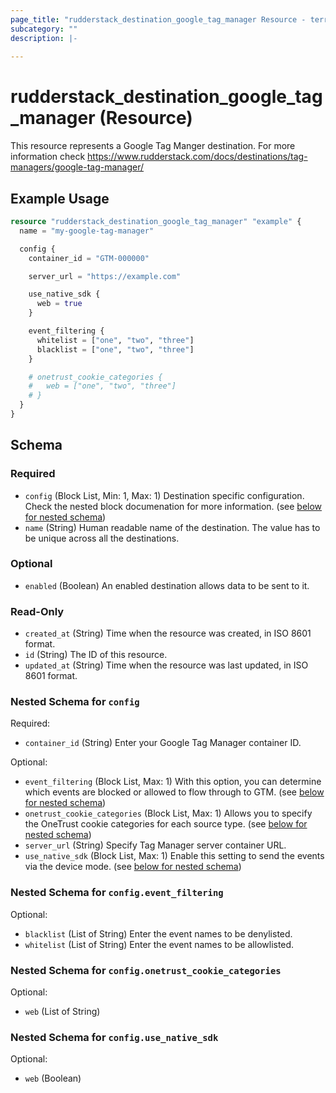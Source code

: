 ```yaml
---
page_title: "rudderstack_destination_google_tag_manager Resource - terraform-provider-rudderstack"
subcategory: ""
description: |-
  
---
```


# rudderstack_destination_google_tag_manager (Resource)

This resource represents a Google Tag Manger destination. For more information check 
https://www.rudderstack.com/docs/destinations/tag-managers/google-tag-manager/

## Example Usage

```terraform
resource "rudderstack_destination_google_tag_manager" "example" {
  name = "my-google-tag-manager"

  config {
    container_id = "GTM-000000"

    server_url = "https://example.com"

    use_native_sdk {
      web = true
    }

    event_filtering {
      whitelist = ["one", "two", "three"]
      blacklist = ["one", "two", "three"]
    }

    # onetrust_cookie_categories {
    #   web = ["one", "two", "three"]
    # }
  }
}
```

<!-- schema generated by tfplugindocs -->
## Schema

### Required

- `config` (Block List, Min: 1, Max: 1) Destination specific configuration. Check the nested block documenation for more information. (see [below for nested schema](#nestedblock--config))
- `name` (String) Human readable name of the destination. The value has to be unique across all the destinations.

### Optional

- `enabled` (Boolean) An enabled destination allows data to be sent to it.

### Read-Only

- `created_at` (String) Time when the resource was created, in ISO 8601 format.
- `id` (String) The ID of this resource.
- `updated_at` (String) Time when the resource was last updated, in ISO 8601 format.

<a id="nestedblock--config"></a>
### Nested Schema for `config`

Required:

- `container_id` (String) Enter your Google Tag Manager container ID.

Optional:

- `event_filtering` (Block List, Max: 1) With this option, you can determine which events are blocked or allowed to flow through to GTM. (see [below for nested schema](#nestedblock--config--event_filtering))
- `onetrust_cookie_categories` (Block List, Max: 1) Allows you to specify the OneTrust cookie categories for each source type. (see [below for nested schema](#nestedblock--config--onetrust_cookie_categories))
- `server_url` (String) Specify Tag Manager server container URL.
- `use_native_sdk` (Block List, Max: 1) Enable this setting to send the events via the device mode. (see [below for nested schema](#nestedblock--config--use_native_sdk))

<a id="nestedblock--config--event_filtering"></a>
### Nested Schema for `config.event_filtering`

Optional:

- `blacklist` (List of String) Enter the event names to be denylisted.
- `whitelist` (List of String) Enter the event names to be allowlisted.


<a id="nestedblock--config--onetrust_cookie_categories"></a>
### Nested Schema for `config.onetrust_cookie_categories`

Optional:

- `web` (List of String)


<a id="nestedblock--config--use_native_sdk"></a>
### Nested Schema for `config.use_native_sdk`

Optional:

- `web` (Boolean)

